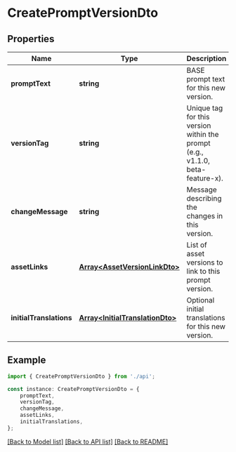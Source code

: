 # CreatePromptVersionDto


## Properties

Name | Type | Description | Notes
------------ | ------------- | ------------- | -------------
**promptText** | **string** | BASE prompt text for this new version. | [default to undefined]
**versionTag** | **string** | Unique tag for this version within the prompt (e.g., v1.1.0, beta-feature-x). | [default to undefined]
**changeMessage** | **string** | Message describing the changes in this version. | [optional] [default to undefined]
**assetLinks** | [**Array&lt;AssetVersionLinkDto&gt;**](AssetVersionLinkDto.md) | List of asset versions to link to this prompt version. | [default to undefined]
**initialTranslations** | [**Array&lt;InitialTranslationDto&gt;**](InitialTranslationDto.md) | Optional initial translations for this new version. | [optional] [default to undefined]

## Example

```typescript
import { CreatePromptVersionDto } from './api';

const instance: CreatePromptVersionDto = {
    promptText,
    versionTag,
    changeMessage,
    assetLinks,
    initialTranslations,
};
```

[[Back to Model list]](../README.md#documentation-for-models) [[Back to API list]](../README.md#documentation-for-api-endpoints) [[Back to README]](../README.md)
